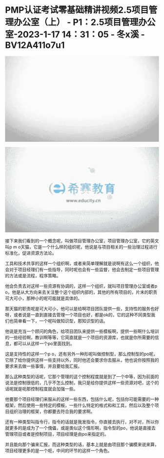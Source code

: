# PMP认证考试零基础精讲视频2.5项目管理办公室（上） - P1：2.5项目管理办公室-2023-1-17 14：31：05 - 冬x溪 - BV12A411o7u1

![](img/98743e688d7e24064453706cc76df86c_0.png)

![](img/98743e688d7e24064453706cc76df86c_1.png)

接下来我们看到的一个概念呢，叫做项目管理办公室，项目管理办公室，它的英文叫p m o天猫，它是一个什么样的组织呢，他说是与项目相关的一些治理过程进行标准化，促进资源方法论。

工具和技术共享的这样一个组织啊，或者来简单理解就是说啊有这么一个组织，他会对于项目经理们有一些指导，同时呢也会有一些监督，他会去制定一些项目管理的方法或是流程，程序策略。

他会负责去对这样一些资源有协调的，这样一个组织，就叫项目管理办公室或者p o，他是从大方向来去关注整个这个组织内部的，其他的所有项目的，片末的职责可大可小，那种小的呢可能就是具体的。

那天猫的职责呢是可大可小，他可以是给啊项目团队提供一些，支持性的服务也好呀，或者说是一直到直接去管理一个项目也好，都是ok的，它的这种不同类型我们也简单看一下，一个呢叫做知识型，那知识型的话。

他说是充当一个顾问的角色，给项目团队来提供一些模板啊，提供一些啊什么培训的一些经验啊，教训啊等等，它简直就是一个项目的资源库，也就是你所需要的信息，都可以从这样一个po里面找到。

这是支持性的这样一个p o，还有另外一种形呢叫做控制型，那么控制型的po呢，它除了给你提供这样一些支持以外，同时他还会要求你去服从，他也说你按照我的要求来去做一些事情，并且要给我汇报。

那么这种类型的话呢，它那个管理的这个控制程度就是到了一个中等，因为前面的说法是控制很低的，几乎不怎么控制，我只是给你提供这样一些资源对吧，这个的话呢就是呃那控制程度就会加强一些。

他要那个项目经理们来服从的这样一些东西，包括什么呢，包括你可能需要的一种框架，然后使用一些特定的模板，一些什么特定的格式和和工具，然后以及整个项目组织治理的框架，你都要去符合我的要求啊。

还有一种类型叫指令行，指令的话就是我发指令，你直接去执行，对不对，所以你就更多的是成为了一个傀儡，或是类似这个情形啊，指令型的po，他说是直接去管理项目或者是控制项目，项目经理是由po来指定的。

并且能向那个骗来汇报，而这种类型的话，基本上就是由项目那个骗模来说来算，项目经理更多的是一个呃，中间的环节的这样一个角色。

